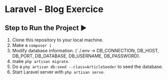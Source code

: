 # Laravel - Blog Exercice

## Step to Run the Project ▶️

1. Clone this repository to your local machine.
2. Make a `composer i`
3. Modify database information. (`./.env -> DB_CONNECTION, DB_HOST, DB_PORT, DB_DATABASE, DB_USERNAME,
   DB_PASSWORD).
4. make `php artisan migrate`.
5. Do a `php artisan db:seed --class=ArticleSeeder` to seed the database.
6. Start Laravel server with `php artisan serve`.

